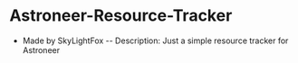 # Astroneer-Resource-Tracker
- Made by SkyLightFox
-- Description: Just a simple resource tracker for Astroneer
